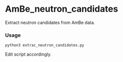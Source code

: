 # AmBe_neutron_candidates
Extract neutron candidates from AmBe data.


### Usage
`python3 extrac_neutron_candidates.py`

Edit script accordingly.
